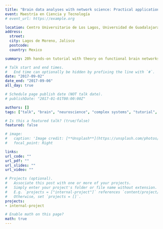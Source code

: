 ```yaml
---
title: "Brain data analyses with network science: Practical applications"
event: Maestría en Ciencia y Tecnología 
# event_url: https://example.org

location: Centro Universitario de Los Lagos, Universidad de Guadalajara
address: 
  street: 
  city: Lagos de Moreno, Jalisco
  postcode: 
  country: Mexico

summary: 20h hands-on tutorial with theory on functional brain networks for master's students in science and technology

# Talk start and end times.
#   End time can optionally be hidden by prefixing the line with `#`.
date: "2017-09-02"
date_end: "2017-09-06"
all_day: true

# Schedule page publish date (NOT talk date).
# publishDate: "2017-01-01T00:00:00Z"

authors: []
tags: ["talk", "brain", "neuroscience", "complex systems", "tutorial", "MATLAB","functional networks", "statistics"]

# Is this a featured talk? (true/false)
featured: false

# image:
#   caption: 'Image credit: [**Unsplash**](https://unsplash.com/photos/bzdhc5b3Bxs)'
#   focal_point: Right

links:
url_code: ""
url_pdf: ""
url_slides: ""
url_video: ""

# Projects (optional).
#   Associate this post with one or more of your projects.
#   Simply enter your project's folder or file name without extension.
#   E.g. `projects = ["internal-project"]` references `content/project/deep-learning/index.md`.
#   Otherwise, set `projects = []`.
projects:
- internal-project

# Enable math on this page?
math: true
---
```


